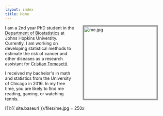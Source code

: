 ```yaml
---
layout: index
title: Home
---
```


<img src="{{ site.baseurl }}/files/me.jpg" alt="me.jpg" style="float: right; width: 240px; margin-left: 24px; border: #999 4px solid"/>

I am a 2nd year PhD student in the [Department of Biostatistics](https://www.jhsph.edu/departments/biostatistics/index.html) at Johns Hopkins University. Currently, I am working on developing statistical methods to estimate the risk of cancer and other diseases as a research assistant for [Cristian Tomasetti](https://cristiantomasetti.com). 

I received my bachelor's in math and statistics from the University of Chicago in 2016. In my free time, you are likely to find me reading, gaming, or watching tennis. 

[1]:{{ site.baseurl }}/files/me.jpg = 250x

